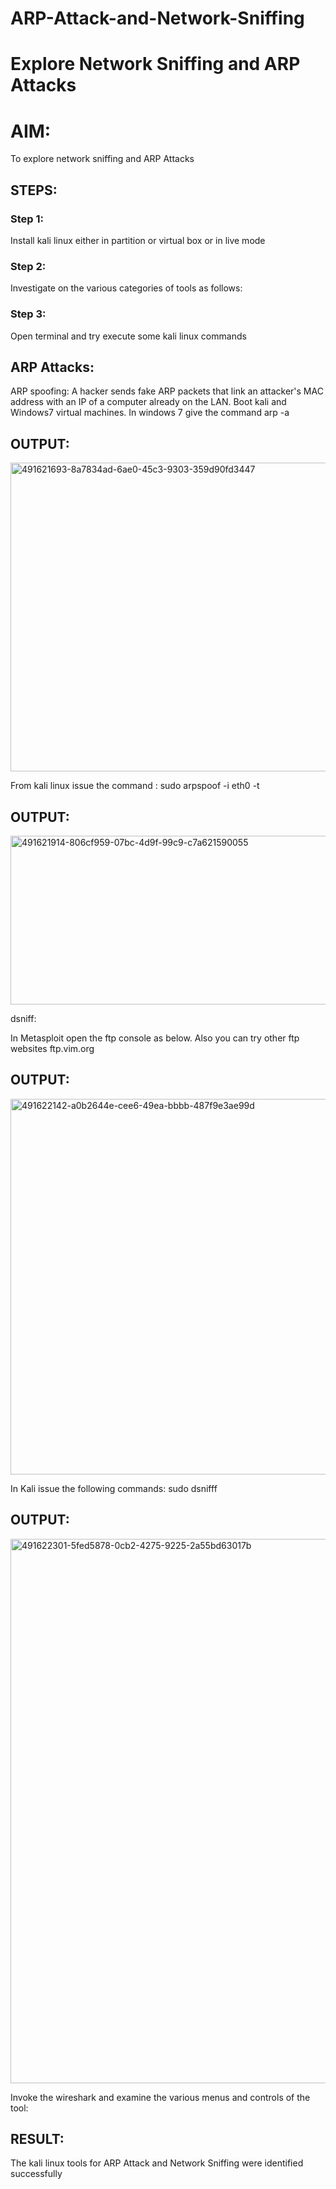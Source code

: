 # ARP-Attack-and-Network-Sniffing
# Explore Network Sniffing and ARP Attacks

# AIM:

To explore network sniffing and ARP Attacks

## STEPS:

### Step 1:

Install kali linux either in partition or virtual box or in live mode

### Step 2:

Investigate on the various categories of tools as follows:


### Step 3:
Open terminal and try execute some kali linux commands

## ARP Attacks:  
ARP spoofing: A hacker sends fake ARP packets that link an attacker's MAC address with an IP of a computer already on the LAN. 
Boot kali and Windows7 virtual machines.
In windows 7 give the command arp -a
## OUTPUT:

<img width="704" height="494" alt="491621693-8a7834ad-6ae0-45c3-9303-359d90fd3447" src="https://github.com/user-attachments/assets/807dd5ad-8bac-4c2e-8dc6-9e0b508818cc" />


From kali linux issue the command :
sudo arpspoof -i eth0 -t <target system> <gateway>
## OUTPUT:

<img width="689" height="270" alt="491621914-806cf959-07bc-4d9f-99c9-c7a621590055" src="https://github.com/user-attachments/assets/e87b45ed-ee6d-45aa-8acb-53c50ad8c111" />

 dsniff:






In Metasploit open the ftp console as below. Also you can try other ftp websites ftp.vim.org
## OUTPUT:

<img width="622" height="601" alt="491622142-a0b2644e-cee6-49ea-bbbb-487f9e3ae99d" src="https://github.com/user-attachments/assets/f292e453-2fe2-4328-92b7-d87f3a274ea6" />



In Kali issue the following commands:
sudo dsnifff
## OUTPUT:

<img width="1918" height="871" alt="491622301-5fed5878-0cb2-4275-9225-2a55bd63017b" src="https://github.com/user-attachments/assets/a4b56ea0-c4a8-4a8d-b065-07add9515951" />


Invoke the wireshark and examine the various menus  and controls of the tool:


## RESULT:
The kali linux tools for ARP Attack and Network Sniffing were identified successfully
